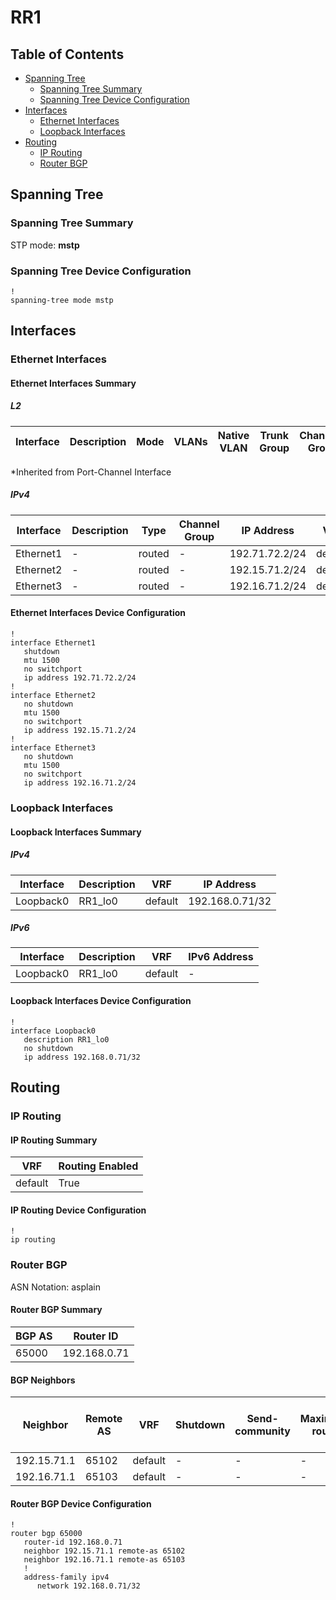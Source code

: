 # RR1

## Table of Contents

- [Spanning Tree](#spanning-tree)
  - [Spanning Tree Summary](#spanning-tree-summary)
  - [Spanning Tree Device Configuration](#spanning-tree-device-configuration)
- [Interfaces](#interfaces)
  - [Ethernet Interfaces](#ethernet-interfaces)
  - [Loopback Interfaces](#loopback-interfaces)
- [Routing](#routing)
  - [IP Routing](#ip-routing)
  - [Router BGP](#router-bgp)

## Spanning Tree

### Spanning Tree Summary

STP mode: **mstp**

### Spanning Tree Device Configuration

```eos
!
spanning-tree mode mstp
```

## Interfaces

### Ethernet Interfaces

#### Ethernet Interfaces Summary

##### L2

| Interface | Description | Mode | VLANs | Native VLAN | Trunk Group | Channel-Group |
| --------- | ----------- | ---- | ----- | ----------- | ----------- | ------------- |

*Inherited from Port-Channel Interface

##### IPv4

| Interface | Description | Type | Channel Group | IP Address | VRF |  MTU | Shutdown | ACL In | ACL Out |
| --------- | ----------- | -----| ------------- | ---------- | ----| ---- | -------- | ------ | ------- |
| Ethernet1 | - | routed | - | 192.71.72.2/24 | default | 1500 | True | - | - |
| Ethernet2 | - | routed | - | 192.15.71.2/24 | default | 1500 | False | - | - |
| Ethernet3 | - | routed | - | 192.16.71.2/24 | default | 1500 | False | - | - |

#### Ethernet Interfaces Device Configuration

```eos
!
interface Ethernet1
   shutdown
   mtu 1500
   no switchport
   ip address 192.71.72.2/24
!
interface Ethernet2
   no shutdown
   mtu 1500
   no switchport
   ip address 192.15.71.2/24
!
interface Ethernet3
   no shutdown
   mtu 1500
   no switchport
   ip address 192.16.71.2/24
```

### Loopback Interfaces

#### Loopback Interfaces Summary

##### IPv4

| Interface | Description | VRF | IP Address |
| --------- | ----------- | --- | ---------- |
| Loopback0 | RR1_lo0 | default | 192.168.0.71/32 |

##### IPv6

| Interface | Description | VRF | IPv6 Address |
| --------- | ----------- | --- | ------------ |
| Loopback0 | RR1_lo0 | default | - |

#### Loopback Interfaces Device Configuration

```eos
!
interface Loopback0
   description RR1_lo0
   no shutdown
   ip address 192.168.0.71/32
```

## Routing

### IP Routing

#### IP Routing Summary

| VRF | Routing Enabled |
| --- | --------------- |
| default | True |

#### IP Routing Device Configuration

```eos
!
ip routing
```

### Router BGP

ASN Notation: asplain

#### Router BGP Summary

| BGP AS | Router ID |
| ------ | --------- |
| 65000 | 192.168.0.71 |

#### BGP Neighbors

| Neighbor | Remote AS | VRF | Shutdown | Send-community | Maximum-routes | Allowas-in | BFD | RIB Pre-Policy Retain | Route-Reflector Client | Passive | TTL Max Hops |
| -------- | --------- | --- | -------- | -------------- | -------------- | ---------- | --- | --------------------- | ---------------------- | ------- | ------------ |
| 192.15.71.1 | 65102 | default | - | - | - | - | - | - | - | - | - |
| 192.16.71.1 | 65103 | default | - | - | - | - | - | - | - | - | - |

#### Router BGP Device Configuration

```eos
!
router bgp 65000
   router-id 192.168.0.71
   neighbor 192.15.71.1 remote-as 65102
   neighbor 192.16.71.1 remote-as 65103
   !
   address-family ipv4
      network 192.168.0.71/32
```
